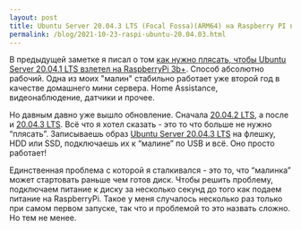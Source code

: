 ```yaml
---
layout: post
title: Ubuntu Server 20.04.3 LTS (Focal Fossa)(ARM64) на Raspberry PI версий 2, 3 и 4 (но это не точно)
permalink: /blog/2021-10-23-raspi-ubuntu-20.04.03.html
---
```


В предыдущей заметке я писал о том [как нужно плясать, чтобы Ubuntu Server 20.04.1 LTS взлетел на RaspberryPi 3b+](/blog/raspi-3b+-ubuntu-20.04.01-usb-boot.html). Способ абсолютно рабочий. Одна из моих "малин" стабильно работает уже второй год в качестве домашнего мини сервера. Home Assistance, видеонаблюдение, датчики и прочее.

Но давным давно уже вышло обновление. Сначала [20.04.2 LTS](https://cdimage.ubuntu.com/releases/20.04.2/release/), а после и [20.04.3 LTS](https://cdimage.ubuntu.com/releases/20.04.3/release/). Всё что я хотел сказать - это то что больше не нужно “плясать”. Записываешь образ  [Ubuntu Server 20.04.3 LTS](https://cdimage.ubuntu.com/releases/20.04.3/release/ubuntu-20.04.3-preinstalled-server-arm64+raspi.img.xz) на флешку, HDD или SSD, подключаешь их к “малине” по USB и всё. Оно просто работает!

<!--more-->

Единственная проблема с которой я сталкивался - это то, что “малинка” может стартовать раньше чем готов диск. Чтобы решить проблему, подключаем питание к диску за несколько секунд до того как подаем питание на RaspberryPi. Такое у меня случалось несколько  раз только при самом первом запуске, так что и проблемой то это назвать сложно. Но тем не менее.
